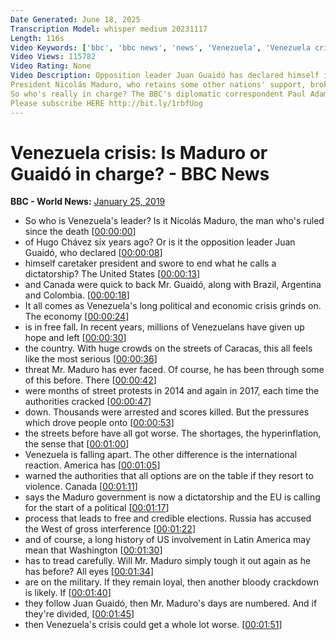 ```yaml
---
Date Generated: June 18, 2025
Transcription Model: whisper medium 20231117
Length: 116s
Video Keywords: ['bbc', 'bbc news', 'news', 'Venezuela', 'Venezuela crisis', 'Guaidó', 'Juan Guaidó', 'Maduro', 'Nicolás Maduro', 'President Nicolás Maduro', 'explainer', 'explainers', 'venezuela explained', 'venezuela explainer']
Video Views: 115782
Video Rating: None
Video Description: Opposition leader Juan Guaidó has declared himself interim president, and the US is backing him.
President Nicolás Maduro, who retains some other nations' support, broke off relations with the US in response.
So who's really in charge? The BBC's diplomatic correspondent Paul Adams explains.
Please subscribe HERE http://bit.ly/1rbfUog
---
```


# Venezuela crisis: Is Maduro or Guaidó in charge? - BBC News
**BBC - World News:** [January 25, 2019](https://www.youtube.com/watch?v=hFFJzSSON5s)
*  So who is Venezuela's leader? Is it Nicolás Maduro, the man who's ruled since the death [[00:00:00](https://www.youtube.com/watch?v=hFFJzSSON5s&t=0.0s)]
*  of Hugo Chávez six years ago? Or is it the opposition leader Juan Guaidó, who declared [[00:00:08](https://www.youtube.com/watch?v=hFFJzSSON5s&t=8.28s)]
*  himself caretaker president and swore to end what he calls a dictatorship? The United States [[00:00:13](https://www.youtube.com/watch?v=hFFJzSSON5s&t=13.16s)]
*  and Canada were quick to back Mr. Guaidó, along with Brazil, Argentina and Colombia. [[00:00:18](https://www.youtube.com/watch?v=hFFJzSSON5s&t=18.68s)]
*  It all comes as Venezuela's long political and economic crisis grinds on. The economy [[00:00:24](https://www.youtube.com/watch?v=hFFJzSSON5s&t=24.8s)]
*  is in free fall. In recent years, millions of Venezuelans have given up hope and left [[00:00:30](https://www.youtube.com/watch?v=hFFJzSSON5s&t=30.400000000000002s)]
*  the country. With huge crowds on the streets of Caracas, this all feels like the most serious [[00:00:36](https://www.youtube.com/watch?v=hFFJzSSON5s&t=36.0s)]
*  threat Mr. Maduro has ever faced. Of course, he has been through some of this before. There [[00:00:42](https://www.youtube.com/watch?v=hFFJzSSON5s&t=42.24s)]
*  were months of street protests in 2014 and again in 2017, each time the authorities cracked [[00:00:47](https://www.youtube.com/watch?v=hFFJzSSON5s&t=47.040000000000006s)]
*  down. Thousands were arrested and scores killed. But the pressures which drove people onto [[00:00:53](https://www.youtube.com/watch?v=hFFJzSSON5s&t=53.88s)]
*  the streets before have all got worse. The shortages, the hyperinflation, the sense that [[00:01:00](https://www.youtube.com/watch?v=hFFJzSSON5s&t=60.0s)]
*  Venezuela is falling apart. The other difference is the international reaction. America has [[00:01:05](https://www.youtube.com/watch?v=hFFJzSSON5s&t=65.04s)]
*  warned the authorities that all options are on the table if they resort to violence. Canada [[00:01:11](https://www.youtube.com/watch?v=hFFJzSSON5s&t=71.36s)]
*  says the Maduro government is now a dictatorship and the EU is calling for the start of a political [[00:01:17](https://www.youtube.com/watch?v=hFFJzSSON5s&t=77.04s)]
*  process that leads to free and credible elections. Russia has accused the West of gross interference [[00:01:22](https://www.youtube.com/watch?v=hFFJzSSON5s&t=82.78s)]
*  and of course, a long history of US involvement in Latin America may mean that Washington [[00:01:30](https://www.youtube.com/watch?v=hFFJzSSON5s&t=90.06s)]
*  has to tread carefully. Will Mr. Maduro simply tough it out again as he has before? All eyes [[00:01:34](https://www.youtube.com/watch?v=hFFJzSSON5s&t=94.8s)]
*  are on the military. If they remain loyal, then another bloody crackdown is likely. If [[00:01:40](https://www.youtube.com/watch?v=hFFJzSSON5s&t=100.86s)]
*  they follow Juan Guaidó, then Mr. Maduro's days are numbered. And if they're divided, [[00:01:45](https://www.youtube.com/watch?v=hFFJzSSON5s&t=105.68s)]
*  then Venezuela's crisis could get a whole lot worse. [[00:01:51](https://www.youtube.com/watch?v=hFFJzSSON5s&t=111.94s)]
